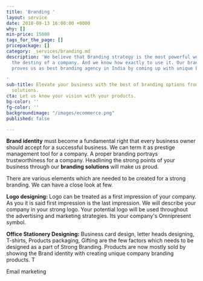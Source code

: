 ```yaml
---
title: 'Branding '
layout: service
date: 2018-09-13 16:00:00 +0000
why: []
min-price: 15000
tags_for_the_page: []
pricepackage: []
category: _services/branding.md
description: 'We believe that Branding strategy is the most powerful weapon to design
  the destiny of a company. And we know how exactly to use it. Our branding team always
  proves us as best branding agency in India by coming up with unique branding solutions.

'
sub-title: Elevate your business with the best of branding options from August Web
  solutions.
cta: Let us know your vision with your products.
bg-color: ''
fg-color: ''
backgroundimage: "/images/ecommerce.png"
published: false

---
```

**Brand identity** must become a fundamental right that every business owner should accept for a successful business. We can term it as prestige management tool for a company. A proper branding portrays trustworthiness for a company. Headlining the strong points of your business through our **branding solutions** will make us proud.

There are various elements which are needed to be created for a strong branding. We can have a close look at few.

**Logo designing:** Logo can be treated as a first impression of your company. As you it is said first impression is the last impression. We will describe your company in your strong logo. Your potential logo will be used throughout the advertising and marketing strategies. Its your company's Omnipresent symbol.

**Office Stationery Designing:** Business card design, letter heads designing, T-shirts, Products packaging, Gifting are the few factors which needs to be designed as a part of Strong Branding. Products are now mostly sold by showing the Brand identity with creating unique company branding products. T

Email marketing

 
